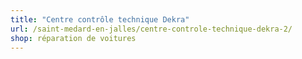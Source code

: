 ```yaml
---
title: "Centre contrôle technique Dekra"
url: /saint-medard-en-jalles/centre-controle-technique-dekra-2/
shop: réparation de voitures
---
```

